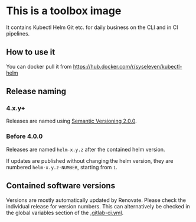 # This is a toolbox image

It contains Kubectl Helm Git etc. for daily business on the CLI and in CI
pipelines.

## How to use it

You can docker pull it from <https://hub.docker.com/r/syseleven/kubectl-helm>

## Release naming

### 4.x.y+

Releases are named using [Semantic Versioning 2.0.0](https://semver.org/spec/v2.0.0.html).

### Before 4.0.0

Releases are named `helm-x.y.z` after the contained helm version.

If updates are published without changing the helm version,
they are numbered `helm-x.y.z-NUMBER`, starting from `1`.

## Contained software versions

Versions are mostly automatically updated by Renovate. Please check the
individual release for version numbers. This can alternatively be checked in
the global variables section of the [.gitlab-ci.yml](.gitlab-ci.yml#L24).
